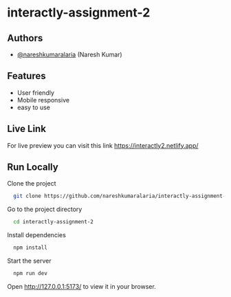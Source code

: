 # interactly-assignment-2

## Authors

- [@nareshkumaralaria](https://github.com/nareshkumaralaria) (Naresh Kumar)


## Features

- User friendly
- Mobile responsive
- easy to use


## Live Link

For live preview you can visit this link
https://interactly2.netlify.app/

## Run Locally

Clone the project

```bash
  git clone https://github.com/nareshkumaralaria/interactly-assignment-2.git
```

Go to the project directory

```bash
  cd interactly-assignment-2
```

Install dependencies

```bash
  npm install
```

Start the server

```bash
  npm run dev
```

Open http://127.0.0.1:5173/ to view it in your browser.
